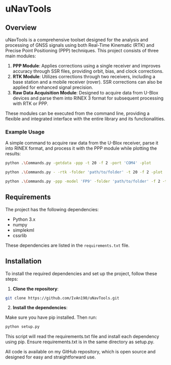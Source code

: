 # uNavTools

## Overview

uNavTools is a comprehensive toolset designed for the analysis and processing of GNSS signals using both Real-Time Kinematic (RTK) and Precise Point Positioning (PPP) techniques. This project consists of three main modules:

1. **PPP Module**: Applies corrections using a single receiver and improves accuracy through SSR files, providing orbit, bias, and clock corrections.
2. **RTK Module**: Utilizes corrections through two receivers, including a base station and a mobile receiver (rover). SSR corrections can also be applied for enhanced signal precision.
3. **Raw Data Acquisition Module**: Designed to acquire data from U-Blox devices and parse them into RINEX 3 format for subsequent processing with RTK or PPP.

These modules can be executed from the command line, providing a flexible and integrated interface with the entire library and its functionalities.

### Example Usage

A simple command to acquire raw data from the U-Blox receiver, parse it into RINEX format, and process it with the PPP module while plotting the results:

```sh
python .\Commands.py -getdata -ppp -t 20 -f 2 -port 'COM4' -plot
```

```sh
python .\Commands.py - -rtk -folder 'path/to/folder' -t 20 -f 2 -plot
```

```sh
python .\Commands.py -ppp -model 'FP9' -folder 'path/to/folder' -f 2 -t 20 -plot
```

## Requirements

The project has the following dependencies:

- Python 3.x
- numpy
- simplekml
- cssrlib

These dependencies are listed in the `requirements.txt` file.

## Installation

To install the required dependencies and set up the project, follow these steps:

1. **Clone the repository**:

```sh
git clone https://github.com/IvAn190/uNavTools.git
```

2. **Install the dependencies**:

Make sure you have pip installed. Then run:

```sh
python setup.py
```

This script will read the requirements.txt file and install each dependency using pip. Ensure requirements.txt is in the same directory as setup.py.

All code is available on my GitHub repository, which is open source and designed for easy and straightforward use.
